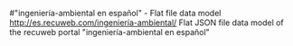#"ingeniería-ambiental en español" - Flat file data model
http://es.recuweb.com/ingeniería-ambiental/
Flat JSON file data model of the recuweb portal "ingeniería-ambiental en español"
